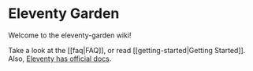 # Eleventy Garden

Welcome to the eleventy-garden wiki!

Take a look at the [[faq|FAQ]], or read [[getting-started|Getting Started]]. Also, [Eleventy has official docs](https://11ty.dev/docs).

